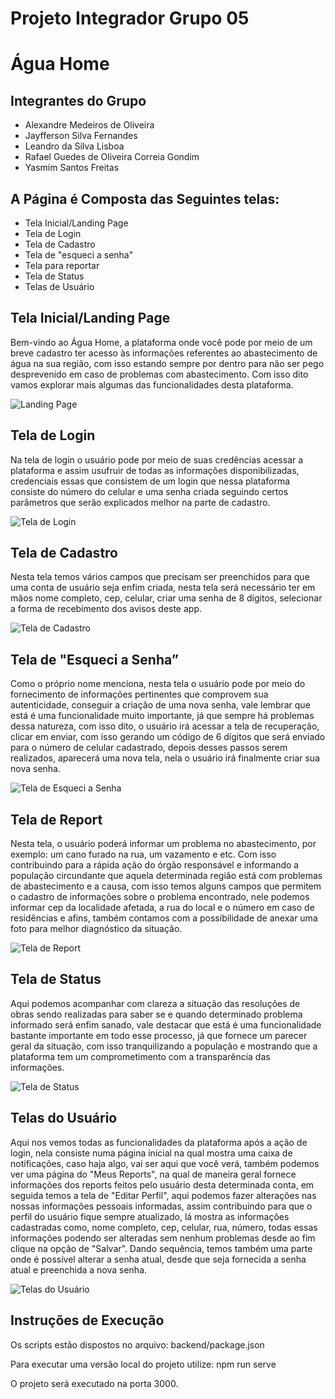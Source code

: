 # **Projeto Integrador Grupo 05**

# Água Home

## Integrantes do Grupo

* Alexandre Medeiros de Oliveira
* Jayfferson Silva Fernandes
* Leandro da Silva Lisboa
* Rafael Guedes de Oliveira Correia Gondim
* Yasmim Santos Freitas

## A Página é Composta das Seguintes telas:

* Tela Inicial/Landing Page
* Tela de Login
* Tela de Cadastro
* Tela de "esqueci a senha"
* Tela para reportar
* Tela de Status
* Telas de Usuário


## Tela Inicial/Landing Page

Bem-vindo ao Água Home, a plataforma onde você pode por meio de um breve cadastro ter acesso às informações referentes ao abastecimento de água na sua região,
com isso estando sempre por dentro para não ser pego desprevenido em caso de problemas com abastecimento. Com isso dito vamos explorar mais algumas das funcionalidades desta plataforma.

![Landing Page](./images/Readme%20-%20Landing%20Page.png)

## Tela de Login

Na tela de login o usuário pode por meio de suas credências acessar a plataforma e assim usufruir de todas as informações disponibilizadas, credenciais essas que consistem de um login que nessa plataforma consiste do número do celular e uma senha criada seguindo certos parâmetros que serão explicados melhor na parte de cadastro.

![Tela de Login](./images/Readme%20-%20Login.png)


## Tela de Cadastro

Nesta tela temos vários campos que precisam ser preenchidos para que uma conta de usuário seja enfim criada, nesta tela será necessário ter em mãos nome completo, cep, celular, criar uma senha de 8 dígitos, selecionar a forma de recebimento dos avisos deste app.

![Tela de Cadastro](./images/Readme%20-%20Cadastro.png)

## Tela de "Esqueci a Senha”

Como o próprio nome menciona, nesta tela o usuário pode por meio do fornecimento de informações pertinentes que comprovem sua autenticidade, conseguir a criação de uma nova senha, vale lembrar que está é uma funcionalidade muito importante, já que sempre há problemas dessa natureza, com isso dito, o usuário irá acessar a tela de recuperação, clicar em enviar, com isso gerando um código de 6 dígitos que será enviado para o número de celular cadastrado, depois desses passos serem realizados, aparecerá uma nova tela, nela o usuário irá finalmente criar sua nova senha.

![Tela de Esqueci a Senha](./images/Readme%20-%20esqueci%20a%20senha.png)

## Tela de Report

Nesta tela, o usuário poderá informar um problema no abastecimento, por exemplo: um cano furado na rua, um vazamento e etc. Com isso contribuindo para a rápida ação do órgão responsável e informando a população circundante que aquela determinada região está com problemas de abastecimento e a causa, com isso temos alguns campos que permitem o cadastro de informações sobre o problema encontrado, nele podemos informar cep da localidade afetada, a rua do local e o número em caso de residências e afins, também contamos com a possibilidade de anexar uma foto para melhor diagnóstico da situação.

![Tela de Report](./images/Readme%20-%20Report.png)

## Tela de Status

Aqui podemos acompanhar com clareza a situação das resoluções de obras sendo realizadas para saber se e quando determinado problema informado será enfim sanado, vale destacar que está é uma funcionalidade bastante importante em todo esse processo, já que fornece um parecer geral da situação, com isso tranquilizando a população e mostrando que a plataforma tem um comprometimento com a transparência das informações.

![Tela de Status](./images/Readme%20-%20Status.png)

## Telas do Usuário

Aqui nos vemos todas as funcionalidades da plataforma após a ação de login, nela consiste numa página inicial na qual mostra uma caixa de notificações, caso haja algo, vai ser aqui que você verá, também podemos ver uma página do "Meus Reports", na qual de maneira geral fornece informações dos reports feitos pelo usuário desta determinada conta, em seguida temos a tela de "Editar Perfil", aqui podemos fazer alterações nas nossas informações pessoais informadas, assim contribuindo para que o perfil do usuário fique sempre atualizado, lá mostra as informações cadastradas como, nome completo, cep, celular, rua, número, todas essas informações podendo ser alteradas sem nenhum problemas desde ao fim clique na opção de "Salvar". Dando sequência, temos também uma parte onde é possível alterar a senha atual, desde que seja fornecida a senha atual e preenchida a nova senha.

 ![Telas do Usuário](./images/Readme%20-%20Paginas%20do%20usuario.png)

## Instruções de Execução

Os scripts estão dispostos no arquivo:
backend/package.json

Para executar uma versão local do projeto utilize: 
npm run serve

O projeto será executado na porta 3000. 


 













 



